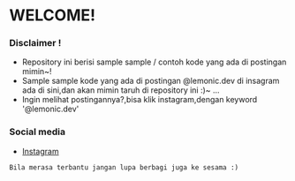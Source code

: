 # WELCOME!
### Disclaimer !
* Repository ini berisi sample sample / contoh kode yang ada di postingan mimin~!
* Sample sample kode yang ada di postingan @lemonic.dev di insagram ada di sini,dan akan mimin taruh di repository ini :)~ ...
* Ingin melihat postingannya?,bisa klik instagram,dengan keyword '@lemonic.dev'
### Social media
* [Instagram](https://www.instagram.com/lemonic.dev_/)

```
Bila merasa terbantu jangan lupa berbagi juga ke sesama :)
```
